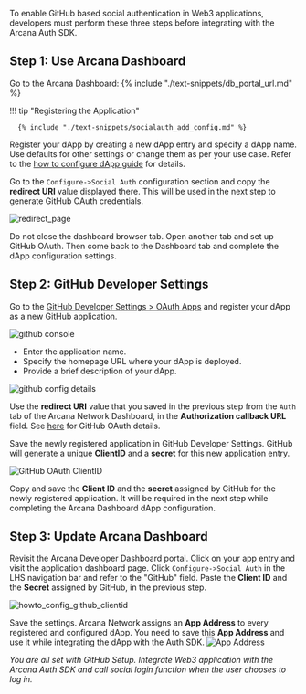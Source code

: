 To enable GitHub based social authentication in Web3 applications, developers must perform these three steps before integrating with the Arcana Auth SDK.

## Step 1: Use Arcana Dashboard

Go to the Arcana Dashboard: {% include "./text-snippets/db_portal_url.md" %}

!!! tip "Registering the Application"
          
      {% include "./text-snippets/socialauth_add_config.md" %}
  
Register your dApp by creating a new dApp entry and specify a dApp name. Use defaults for other settings or change them as per your use case. Refer to the [how to configure dApp guide]({{page.meta.arcana.root_rel_path}}/howto/config_dapp.md) for details.

Go to the `Configure->Social Auth` configuration section and copy the **redirect URI** value displayed there.   This will be used in the next step to generate GitHub OAuth credentials.

![redirect_page](/img/an_dApp_config_redirect_uri.png)

Do not close the dashboard browser tab. Open another tab and set up GitHub OAuth. Then come back to the Dashboard tab and complete the dApp configuration settings.

## Step 2: GitHub Developer Settings

Go to the [GitHub Developer Settings > OAuth Apps](https://github.com/settings/applications/new) and register your dApp as a new GitHub application. 

![github console](/img/an_dApp_github_dev_console.png)

- Enter the application name.
- Specify the homepage URL where your dApp is deployed.
- Provide a brief description of your dApp. 

![github config details](/img/an_dApp_github_dev_console_config_details.png)

Use the **redirect URI** value that you saved in the previous step from the `Auth` tab of the Arcana Network Dashboard, in the **Authorization callback URL** field. See [here](https://docs.github.com/en/developers/apps/building-oauth-apps/authorizing-oauth-apps) for GitHub OAuth details.

Save the newly registered application in GitHub Developer Settings. GitHub will generate a unique **ClientID** and a **secret** for this new application entry.

![GitHub OAuth ClientID](/img/an_dApp_github_clientID.png)

Copy and save the **Client ID** and the **secret** assigned by GitHub for the newly registered application. It will be required in the next step while completing the Arcana Dashboard dApp configuration.

## Step 3: Update Arcana Dashboard

Revisit the Arcana Developer Dashboard portal. Click on your app entry and visit the application dashboard page. Click `Configure->Social Auth` in the LHS navigation bar and refer to the "GitHub" field. Paste the **Client ID** and the **Secret** assigned by GitHub, in the previous step.

![howto_config_github_clientid](/img/an_dApp_github_config.png)

Save the settings. Arcana Network assigns an **App Address** to every registered and configured dApp. You need to save this **App Address** and use it while integrating the dApp with the Auth SDK. ![App Address](/img/an_db_appid.png)

*You are all set with GitHub Setup. Integrate Web3 application with the Arcana Auth SDK and call social login function when the user chooses to log in.*